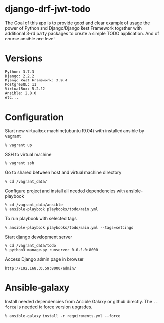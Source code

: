 # django-drf-jwt-todo

The Goal of this app is to provide good and clear example of usage the power of Python and Django/Django Rest Framework together with 
additional 3-rd party packages to create a simple TODO application. And of course ansible one love!

# Versions
```
Python: 3.7.3
Django: 2.2.2
Django Rest Framework: 3.9.4
PostgreSQL: 11
VirtualBox: 5.2.22
Ansible: 2.8.0
etc...
```

# Configuration
Start new virtualbox machine(ubuntu 19.04) with installed ansible by vagrant
``` 
% vagrant up
```
SSH to virtual machine
```
% vagrant ssh
```
Go to shared between host and virtual machine directory
```
% cd /vagrant_data/
```
Configure project and install all needed dependencies with ansible-playbook
``` 
% cd /vagrant_data/ansible
% ansible-playbook playbooks/todo/main.yml 
```
To run playbook with selected tags
``` 
% ansible-playbook playbooks/todo/main.yml --tags=settings
```
Start django development server
``` 
% cd /vagrant_data/todo
% python3 manage.py runserver 0.0.0.0:8000
```
Access Django admin page in browser
```
http://192.168.33.59:8000/admin/
```

# Ansible-galaxy
Install needed dependencies from Ansible Galaxy or github directly. The `--force` is needed to force version upgrades.
``` 
% ansible-galaxy install -r requirements.yml --force
```
